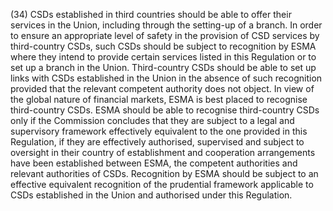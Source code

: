 (34) CSDs established in third countries should be able to offer their services in the Union, including through the setting-up of a branch. In order to ensure an appropriate level of safety in the provision of CSD services by third-country CSDs, such CSDs should be subject to recognition by ESMA where they intend to provide certain services listed in this Regulation or to set up a branch in the Union. Third-country CSDs should be able to set up links with CSDs established in the Union in the absence of such recognition provided that the relevant competent authority does not object. In view of the global nature of financial markets, ESMA is best placed to recognise third-country CSDs. ESMA should be able to recognise third-country CSDs only if the Commission concludes that they are subject to a legal and supervisory framework effectively equivalent to the one provided in this Regulation, if they are effectively authorised, supervised and subject to oversight in their country of establishment and cooperation arrangements have been established between ESMA, the competent authorities and relevant authorities of CSDs. Recognition by ESMA should be subject to an effective equivalent recognition of the prudential framework applicable to CSDs established in the Union and authorised under this Regulation.
